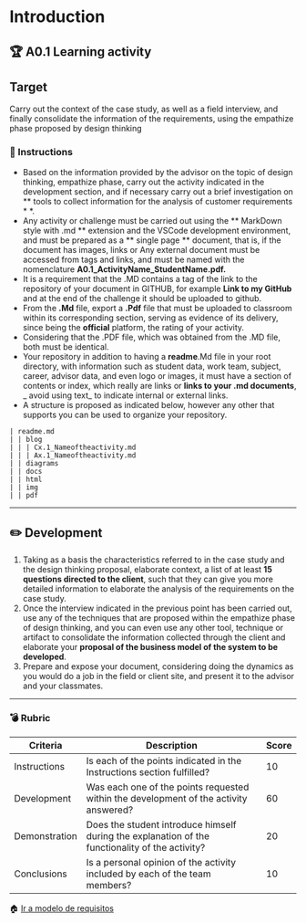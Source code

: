 # Introduction

## :trophy: A0.1 Learning activity

## Target

Carry out the context of the case study, as well as a field interview, and finally consolidate the information of the requirements, using the empathize phase proposed by design thinking

### :blue_book: Instructions

- Based on the information provided by the advisor on the topic of design thinking, empathize phase, carry out the activity indicated in the development section, and if necessary carry out a brief investigation on ** tools to collect information for the analysis of customer requirements * *.
- Any activity or challenge must be carried out using the ** MarkDown style with .md ** extension and the VSCode development environment, and must be prepared as a ** single page ** document, that is, if the document has images, links or Any external document must be accessed from tags and links, and must be named with the nomenclature **A0.1_ActivityName_StudentName.pdf.**
- It is a requirement that the .MD contains a tag of the link to the repository of your document in GITHUB, for example **Link to my GitHub** and at the end of the challenge it should be uploaded to github.
- From the **.Md** file, export a **.Pdf** file that must be uploaded to classroom within its corresponding section, serving as evidence of its delivery, since being the **official** platform, the rating of your activity.
- Considering that the .PDF file, which was obtained from the .MD file, both must be identical.
- Your repository in addition to having a **readme**.Md file in your root directory, with information such as student data, work team, subject, career, advisor data, and even logo or images, it must have a section of contents or index, which really are links or **links to your .md documents**, _ avoid using text_ to indicate internal or external links.
- A structure is proposed as indicated below, however any other that supports you can be used to organize your repository.

```
| readme.md
| | blog
| | | Cx.1_Nameoftheactivity.md
| | | Ax.1_Nameoftheactivity.md
| | diagrams
| | docs
| | html
| | img
| | pdf    
```

___

## :pencil2:  Development

1. Taking as a basis the characteristics referred to in the case study and the design thinking proposal, elaborate context, a list of at least **15 questions directed to the client**, such that they can give you more detailed information to elaborate the analysis of the requirements on the case study.
2. Once the interview indicated in the previous point has been carried out, use any of the techniques that are proposed within the empathize phase of design thinking, and you can even use any other tool, technique or artifact to consolidate the information collected through the client and elaborate your **proposal of the business model of the system to be developed**.
3. Prepare and expose your document, considering doing the dynamics as you would do a job in the field or client site, and present it to the advisor and your classmates.

___

### :bomb: Rubric

| Criteria    | Description                                                                                  | Score |
| ------------- | -------------------------------------------------------------------------------------------- | ------- |
| Instructions | Is each of the points indicated in the Instructions section fulfilled?           | 10      |  | 5 |
| Development    | Was each one of the points requested within the development of the activity answered?   | 60      |
| Demonstration  | Does the student introduce himself during the explanation of the functionality of the activity?            | 20      |
| Conclusions  | Is a personal opinion of the activity included by each of the team members? | 10      |

:house: [Ir a modelo de requisitos](../docs/D1.0_Modelado_requisitos.md)
